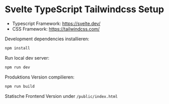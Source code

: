 # Svelte TypeScript Tailwindcss Setup

* Typescript Framework: https://svelte.dev/
* CSS Framework: https://tailwindcss.com/

Development dependencies installieren:
```bash
npm install
```
Run local dev server:
```bash
npm run dev
```

Produktions Version compilieren:
```bash
npm run build
```

Statische Frontend Version under `/public/index.html`